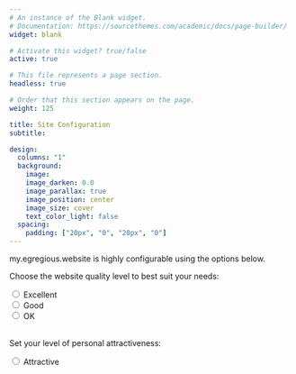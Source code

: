 ```yaml
---
# An instance of the Blank widget.
# Documentation: https://sourcethemes.com/academic/docs/page-builder/
widget: blank

# Activate this widget? true/false
active: true

# This file represents a page section.
headless: true

# Order that this section appears on the page.
weight: 125

title: Site Configuration
subtitle:

design:
  columns: "1"
  background:
    image:
    image_darken: 0.0
    image_parallax: true
    image_position: center
    image_size: cover
    text_color_light: false
  spacing:
    padding: ["20px", "0", "20px", "0"]
---
```


<p>my.egregious.website is highly configurable using the options below.</p>

<p>Choose the website quality level to best suit your needs:</p>

<form action="/action_page.php">
  <input type="radio" id="Excellent" name="quality" value="Excellent">
  <label for="Excellent">Excellent</label><br>
  <input type="radio" id="Good" name="quality" value="Good">
  <label for="Good">Good</label><br>
  <input type="radio" id="Just OK" name="quality" value="Just Barely OK">
  <label for="Just Barely OK">OK</label><br><br>
</form>

<p>Set your level of personal attractiveness:</p>

<form action="/action_page.php">
  <input type="radio" id="Attractive" name="attractive" value="Attractive">
  <label for="Attractive">Attractive</label><br>
</form>
